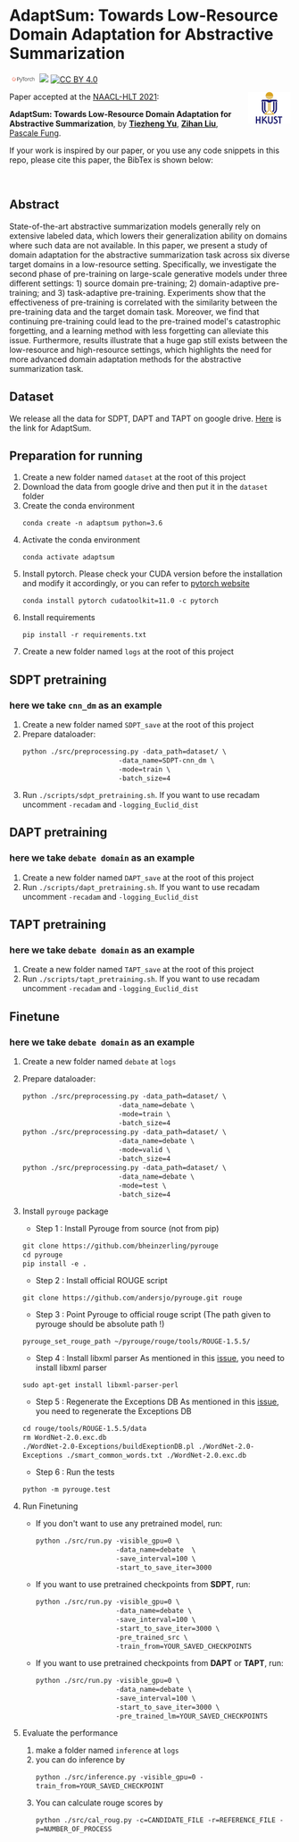 # AdaptSum: Towards Low-Resource Domain Adaptation for Abstractive Summarization

<img src="image/pytorch-logo-dark.png" width="10%"/> [![](https://img.shields.io/badge/python-3.6+-blue.svg)](https://www.python.org/downloads/) [![CC BY 4.0][cc-by-shield]][cc-by]


<img align="right" src="image/HKUST.jpg" width="15%"/>

[cc-by]: http://creativecommons.org/licenses/by/4.0/
[cc-by-shield]: https://img.shields.io/badge/License-CC%20BY%204.0-lightgrey.svg


Paper accepted at the [NAACL-HLT 2021](https://2021.naacl.org):

**AdaptSum: Towards Low-Resource Domain Adaptation for Abstractive Summarization**, by **[Tiezheng Yu](https://tysonyu.github.io/)**, **[Zihan Liu](https://zliucr.github.io/)**, [Pascale Fung](https://pascale.home.ece.ust.hk).

If your work is inspired by our paper, or you use any code snippets in this repo, please cite this paper, the BibTex is shown below:

<pre>

</pre>

## Abstract
State-of-the-art abstractive summarization models generally rely on extensive labeled data, which lowers their generalization ability on domains where such data are not available. In this paper, we present a study of domain adaptation for the abstractive summarization task across six diverse target domains in a low-resource setting. Specifically, we investigate the second phase of pre-training on large-scale generative models under three different settings: 1) source domain pre-training; 2) domain-adaptive pre-training; and 3) task-adaptive pre-training. Experiments show that the effectiveness of pre-training is correlated with the similarity between the pre-training data and the target domain task. Moreover, we find that continuing pre-training could lead to the pre-trained model's catastrophic forgetting, and a learning method with less forgetting can alleviate this issue. Furthermore, results illustrate that a huge gap still exists between the low-resource and high-resource settings, which highlights the need for more advanced domain adaptation methods for the abstractive summarization task.

## Dataset
We release all the data for SDPT, DAPT and TAPT on google drive. [Here](https://drive.google.com/drive/folders/1qdkavIQonTAepkJhGpo3TZpU4LUW44sp?usp=sharing) is the link for AdaptSum.

## Preparation for running
1. Create a new folder named `dataset` at the root of this project
2. Download the data from google drive and then put it in the `dataset` folder
3. Create the conda environment
    ```
    conda create -n adaptsum python=3.6
    ```
4. Activate the conda environment
    ```
    conda activate adaptsum
    ```
5. Install pytorch. Please check your CUDA version before the installation and modify it accordingly, or you can refer to [pytorch website](https://pytorch.org)
    ```
    conda install pytorch cudatoolkit=11.0 -c pytorch
    ```
6. Install requirements
    ```
    pip install -r requirements.txt
    ```
7. Create a new folder named `logs` at the root of this project
## SDPT pretraining
### here we take `cnn_dm` as an example
1. Create a new folder named `SDPT_save` at the root of this project
2. Prepare dataloader:
    ```
    python ./src/preprocessing.py -data_path=dataset/ \
                            -data_name=SDPT-cnn_dm \
                            -mode=train \
                            -batch_size=4
    ```
3. Run `./scripts/sdpt_pretraining.sh`. If you want to use recadam uncomment `-recadam` and `-logging_Euclid_dist`

## DAPT pretraining
### here we take `debate domain` as an example
1. Create a new folder named `DAPT_save` at the root of this project
2. Run `./scripts/dapt_pretraining.sh`. If you want to use recadam uncomment `-recadam` and `-logging_Euclid_dist`

## TAPT pretraining
### here we take `debate domain` as an example
1. Create a new folder named `TAPT_save` at the root of this project
2. Run `./scripts/tapt_pretraining.sh`. If you want to use recadam uncomment `-recadam` and `-logging_Euclid_dist`

## Finetune
### here we take `debate domain` as an example
1. Create a new folder named `debate` at `logs`
2. Prepare dataloader:
    ```
    python ./src/preprocessing.py -data_path=dataset/ \
                            -data_name=debate \
                            -mode=train \
                            -batch_size=4
    python ./src/preprocessing.py -data_path=dataset/ \
                            -data_name=debate \
                            -mode=valid \
                            -batch_size=4
    python ./src/preprocessing.py -data_path=dataset/ \
                            -data_name=debate \
                            -mode=test \
                            -batch_size=4
    ```
3. Install `pyrouge` package
    - Step 1 : Install Pyrouge from source (not from pip)
    ```
    git clone https://github.com/bheinzerling/pyrouge
    cd pyrouge
    pip install -e .
    ```
    - Step 2 : Install official ROUGE script
    ```
    git clone https://github.com/andersjo/pyrouge.git rouge
    ```
    - Step 3 : Point Pyrouge to official rouge script (The path given to pyrouge should be absolute path !)
    ```
    pyrouge_set_rouge_path ~/pyrouge/rouge/tools/ROUGE-1.5.5/
    ```
    - Step 4 : Install libxml parser
    As mentioned in this [issue](https://github.com/bheinzerling/pyrouge/issues/27), you need to install libxml parser
    ```
    sudo apt-get install libxml-parser-perl
    ```
    - Step 5 : Regenerate the Exceptions DB
    As mentioned in this [issue](https://github.com/bheinzerling/pyrouge/issues/8), you need to regenerate the Exceptions DB
    ```
    cd rouge/tools/ROUGE-1.5.5/data
    rm WordNet-2.0.exc.db
    ./WordNet-2.0-Exceptions/buildExeptionDB.pl ./WordNet-2.0-Exceptions ./smart_common_words.txt ./WordNet-2.0.exc.db
    ```
    - Step 6 : Run the tests
    ```
    python -m pyrouge.test
    ```


4. Run Finetuning
    - If you don't want to use any pretrained model, run:
        ```
        python ./src/run.py -visible_gpu=0 \
                            -data_name=debate  \
                            -save_interval=100 \
                            -start_to_save_iter=3000
        ```
    - If you want to use pretrained checkpoints from **SDPT**, run:
        ```
        python ./src/run.py -visible_gpu=0 \
                            -data_name=debate \
                            -save_interval=100 \
                            -start_to_save_iter=3000 \
                            -pre_trained_src \
                            -train_from=YOUR_SAVED_CHECKPOINTS
        ```
    - If you want to use pretrained checkpoints from **DAPT** or **TAPT**, run:
        ```
        python ./src/run.py -visible_gpu=0 \
                            -data_name=debate \
                            -save_interval=100 \
                            -start_to_save_iter=3000 \
                            -pre_trained_lm=YOUR_SAVED_CHECKPOINTS
        ```

5. Evaluate the performance
    1) make a folder named `inference` at `logs`
    2) you can do inference by
        ```
        python ./src/inference.py -visible_gpu=0 -train_from=YOUR_SAVED_CHECKPOINT
        ```
    3) You can calculate rouge scores by
        ```
        python ./src/cal_roug.py -c=CANDIDATE_FILE -r=REFERENCE_FILE -p=NUMBER_OF_PROCESS
        ```
